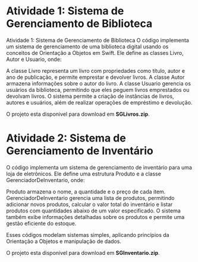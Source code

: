# Atividade 1: Sistema de Gerenciamento de Biblioteca 
Atividade 1: Sistema de Gerenciamento de Biblioteca
O código implementa um sistema de gerenciamento de uma biblioteca digital usando os conceitos de Orientação a Objetos em Swift. Ele define as classes Livro, Autor e Usuario, onde:

A classe Livro representa um livro com propriedades como título, autor e ano de publicação, e permite emprestar e devolver livros.
A classe Autor armazena informações sobre o autor do livro.
A classe Usuario gerencia os usuários da biblioteca, permitindo que eles peguem livros emprestados ou devolvam livros.
O sistema permite a criação de instâncias de livros, autores e usuários, além de realizar operações de empréstimo e devolução.

O projeto esta disponivel para download em **SGLivros.zip**.

# Atividade 2: Sistema de Gerenciamento de Inventário
O código implementa um sistema de gerenciamento de inventário para uma loja de eletrônicos. Ele define uma estrutura Produto e a classe GerenciadorDeInventario, onde:

Produto armazena o nome, a quantidade e o preço de cada item.
GerenciadorDeInventario gerencia uma lista de produtos, permitindo adicionar novos produtos, calcular o valor total do inventário e listar produtos com quantidades abaixo de um valor especificado.
O sistema também exibe informações detalhadas sobre os produtos e permite uma gestão eficiente do estoque.

Esses códigos modelam sistemas simples, aplicando princípios da Orientação a Objetos e manipulação de dados.

O projeto esta disponivel para download em **SGInventario.zip**.
